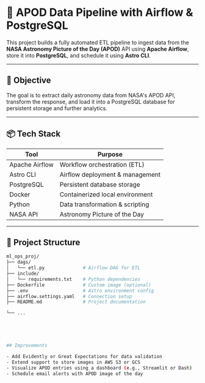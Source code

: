 # 🚀  APOD Data Pipeline with Airflow & PostgreSQL

This project builds a fully automated ETL pipeline to ingest data from the **NASA Astronomy Picture of the Day (APOD)** API using **Apache Airflow**, store it into **PostgreSQL**, and schedule it using **Astro CLI**.

---

## 🧠 Objective

The goal is to extract daily astronomy data from NASA's APOD API, transform the response, and load it into a PostgreSQL database for persistent storage and further analytics.

---

## 📦 Tech Stack

| Tool           | Purpose                            |
|----------------|-------------------------------------|
| Apache Airflow | Workflow orchestration (ETL)        |
| Astro CLI      | Airflow deployment & management     |
| PostgreSQL     | Persistent database storage         |
| Docker         | Containerized local environment     |
| Python         | Data transformation & scripting     |
| NASA API       | Astronomy Picture of the Day        |

---

## 📂 Project Structure

```bash
ml_ops_proj/
├── dags/
│   └── etl.py              # Airflow DAG for ETL
├── include/
│   └── requirements.txt    # Python dependencies
├── Dockerfile              # Custom image (optional)
├── .env                    # Astro environment config
├── airflow.settings.yaml   # Connection setup
├── README.md               # Project documentation

└── ...





## Improvements

- Add Evidently or Great Expectations for data validation
- Extend support to store images in AWS S3 or GCS
- Visualize APOD entries using a dashboard (e.g., Streamlit or Dash)
- Schedule email alerts with APOD image of the day

